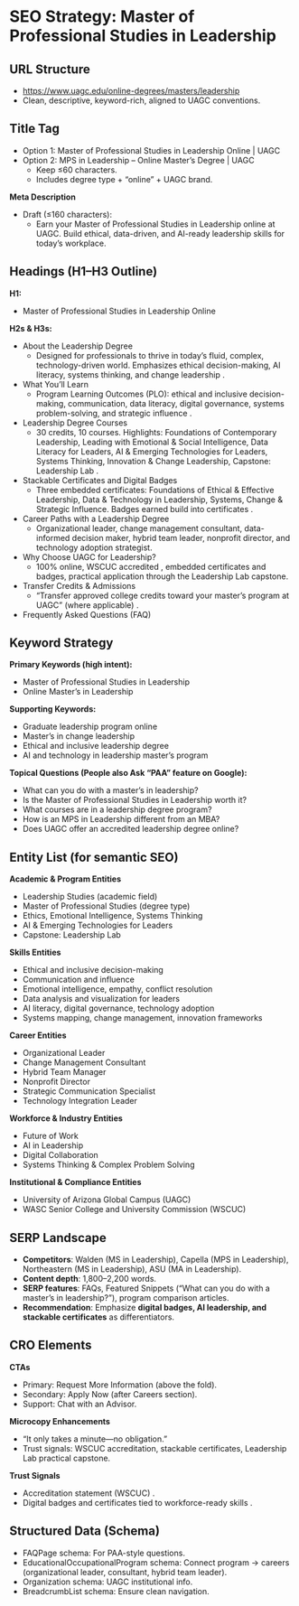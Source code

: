 

# SEO Strategy: Master of Professional Studies in Leadership

## **URL Structure**

* https://www.uagc.edu/online-degrees/masters/leadership  
* Clean, descriptive, keyword-rich, aligned to UAGC conventions.

## **Title Tag**

* Option 1: Master of Professional Studies in Leadership Online | UAGC  
* Option 2: MPS in Leadership – Online Master’s Degree | UAGC  
  * Keep ≤60 characters.  
  * Includes degree type \+ “online” \+ UAGC brand.

**Meta Description**

* Draft (≤160 characters):  
  * Earn your Master of Professional Studies in Leadership online at UAGC. Build ethical, data-driven, and AI-ready leadership skills for today’s workplace.

## **Headings (H1–H3 Outline)**

**H1:**

* Master of Professional Studies in Leadership Online

**H2s & H3s:**

* About the Leadership Degree  
  * Designed for professionals to thrive in today’s fluid, complex, technology-driven world. Emphasizes ethical decision-making, AI literacy, systems thinking, and change leadership .  
* What You’ll Learn  
  * Program Learning Outcomes (PLO): ethical and inclusive decision-making, communication, data literacy, digital governance, systems problem-solving, and strategic influence .  
* Leadership Degree Courses  
  * 30 credits, 10 courses. Highlights: Foundations of Contemporary Leadership, Leading with Emotional & Social Intelligence, Data Literacy for Leaders, AI & Emerging Technologies for Leaders, Systems Thinking, Innovation & Change Leadership, Capstone: Leadership Lab .  
* Stackable Certificates and Digital Badges  
  * Three embedded certificates: Foundations of Ethical & Effective Leadership, Data & Technology in Leadership, Systems, Change & Strategic Influence. Badges earned build into certificates .  
* Career Paths with a Leadership Degree  
  * Organizational leader, change management consultant, data-informed decision maker, hybrid team leader, nonprofit director, and technology adoption strategist.  
* Why Choose UAGC for Leadership?  
  * 100% online, WSCUC accredited , embedded certificates and badges, practical application through the Leadership Lab capstone.  
* Transfer Credits & Admissions  
  * “Transfer approved college credits toward your master’s program at UAGC” (where applicable) .  
* Frequently Asked Questions (FAQ)

## **Keyword Strategy**

**Primary Keywords (high intent):**

* Master of Professional Studies in Leadership  
* Online Master’s in Leadership

**Supporting Keywords:**

* Graduate leadership program online  
* Master’s in change leadership  
* Ethical and inclusive leadership degree  
* AI and technology in leadership master’s program

**Topical Questions (People also Ask “PAA” feature on Google):**

* What can you do with a master’s in leadership?  
* Is the Master of Professional Studies in Leadership worth it?  
* What courses are in a leadership degree program?  
* How is an MPS in Leadership different from an MBA?  
* Does UAGC offer an accredited leadership degree online?

## **Entity List (for semantic SEO)**

**Academic & Program Entities**

* Leadership Studies (academic field)  
* Master of Professional Studies (degree type)  
* Ethics, Emotional Intelligence, Systems Thinking  
* AI & Emerging Technologies for Leaders  
* Capstone: Leadership Lab

**Skills Entities**

* Ethical and inclusive decision-making  
* Communication and influence  
* Emotional intelligence, empathy, conflict resolution  
* Data analysis and visualization for leaders  
* AI literacy, digital governance, technology adoption  
* Systems mapping, change management, innovation frameworks

**Career Entities**

* Organizational Leader  
* Change Management Consultant  
* Hybrid Team Manager  
* Nonprofit Director  
* Strategic Communication Specialist  
* Technology Integration Leader

**Workforce & Industry Entities**

* Future of Work  
* AI in Leadership  
* Digital Collaboration  
* Systems Thinking & Complex Problem Solving

**Institutional & Compliance Entities**

* University of Arizona Global Campus (UAGC)  
* WASC Senior College and University Commission (WSCUC)

## **SERP Landscape**

* **Competitors**: Walden (MS in Leadership), Capella (MPS in Leadership), Northeastern (MS in Leadership), ASU (MA in Leadership).  
* **Content depth**: 1,800–2,200 words.  
* **SERP features**: FAQs, Featured Snippets (“What can you do with a master’s in leadership?”), program comparison articles.  
* **Recommendation**: Emphasize **digital badges, AI leadership, and stackable certificates** as differentiators.

## **CRO Elements**

**CTAs**

* Primary: Request More Information (above the fold).  
* Secondary: Apply Now (after Careers section).  
* Support: Chat with an Advisor.

**Microcopy Enhancements**

* “It only takes a minute—no obligation.”  
* Trust signals: WSCUC accreditation, stackable certificates, Leadership Lab practical capstone.

**Trust Signals**

* Accreditation statement (WSCUC) .  
* Digital badges and certificates tied to workforce-ready skills .

## **Structured Data (Schema)**

* FAQPage schema: For PAA-style questions.  
* EducationalOccupationalProgram schema: Connect program → careers (organizational leader, consultant, hybrid team leader).  
* Organization schema: UAGC institutional info.  
* BreadcrumbList schema: Ensure clean navigation.

